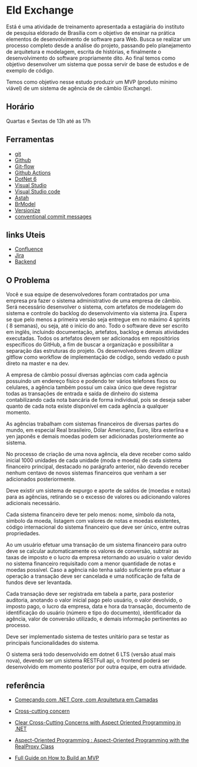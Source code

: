 # Eld Exchange 

Está é uma atividade de treinamento apresentada a estagiária do instituto de pesquisa eldorado de Brasília com o objetivo de ensinar na prática elementos de desenvolvimento de software para Web. Busca se realizar um processo completo desde a análise do projeto, passando pelo planejamento de arquitetura e modelagem, escrita de histórias, e finalmente o desenvolvimento do software propriamente dito. Ao final temos como objetivo desenvolver um sistema que possa servir de base de estudos e de exemplo de código. 

Temos como objetivo nesse estudo produzir um MVP (produto mínimo viável) de um sistema de agência de de câmbio (Exchange). 

## Horário

Quartas e Sextas de 13h até as 17h

## Ferramentas

* [git](https://git-scm.com/)
* [Github](https://github.com/)
* [Git-flow](https://www.atlassian.com/git/tutorials/comparing-workflows/gitflow-workflow)
* [Github Actions](https://docs.github.com/en/actions)
* [DotNet 6](https://dotnet.microsoft.com)
* [Visual Studio](https://visualstudio.microsoft.com)
* [Visual Studio code](https://code.visualstudio.com/)
* [Astah](https://astah.net/)
* [BrModel](https://www.brmodeloweb.com/lang/pt-br/index.html)
* [Versionize](https://github.com/versionize/versionize)
* [conventional commit messages](https://conventionalcommits.org/)

## links Uteis 

* [Confluence](https://flpinheiro.atlassian.net/wiki/spaces/ELDEXCHANG/overview)
* [Jira](https://flpinheiro.atlassian.net/jira/software/projects/EEX/pages)
* [Backend](https://github.com/EldExchange/Backend.git)

## O Problema 

Você e sua equipe de desenvolvedores foram contratados por uma empresa pra fazer o sistema administrativo de uma empresa de câmbio. Será necessário desenvolver o sistema, com artefatos de modelagem do sistema e controle do backlog do desenvolvimento via sistema jira. Espera se que pelo menos a primeira versão seja entregue em no máximo 4 sprints ( 8 semanas), ou seja, até o início do ano. Todo o software deve ser escrito em inglês, incluindo documentação, artefatos, backlog e demais atividades executadas. Todos os artefatos devem ser adicionados em repositórios específicos do GitHub, a fim de buscar a organização e possibilitar a separação das estruturas do projeto. Os desenvolvedores devem utilizar gitflow como workflow de implementação de código, sendo vedado o push direto na master e na dev. 

A empresa de câmbio possuí diversas agências com cada agência possuindo um endereço físico e podendo ter vários telefones fixos ou celulares, a agência também possuí um caixa único que deve registrar todas as transações de entrada e saída de dinheiro do sistema contabilizando cada nota bancária de forma individual, pois se deseja saber quanto de cada nota existe disponível em cada agência a qualquer momento.

As agências trabalham com sistemas financeiros de diversas partes do mundo, em especial Real brasileiro, Dólar Americano, Euro, libra esterlina e yen japonês e demais moedas podem ser adicionadas posteriormente ao sistema. 

No processo de criação de uma nova agência, ela deve receber como saldo inicial 1000 unidades de cada unidade (moda e moeda) de cada sistema financeiro principal, destacado no parágrafo anterior, não devendo receber nenhum centavo de novos sistemas financeiros que venham a ser adicionados posteriormente. 

Deve existir um sistema de expurgo e aporte de saldos de (moedas e notas) para as agências, retirando se o excesso de valores ou adicionando valores adicionais necessário.

Cada sistema financeiro deve ter pelo menos: nome, símbolo da nota, símbolo da moeda, listagem com valores de notas e moedas existentes, código internacional do sistema financeiro que deve ser único, entre outras propriedades. 

Ao um usuário efetuar uma transação de um sistema financeiro para outro deve se calcular automaticamente os valores de conversão, subtrair as taxas de imposto e o lucro da empresa retornando ao usuário o valor devido no sistema financeiro requisitado com a menor quantidade de notas e moedas possível. Caso a agência não tenha saldo suficiente pra efetuar a operação a transação deve ser cancelada e uma notificação de falta de fundos deve ser levantada. 

Cada transação deve ser registrada em tabela a parte, para posterior auditoria, anotando o valor inicial pago pelo usuário, o valor devolvido, o imposto pago, o lucro da empresa, data e hora da transação, documento de identificação do usuário (número e tipo do documento), identificador da agência, valor de conversão utilizado, e demais informação pertinentes ao processo. 

Deve ser implementado sistema de testes unitário para se testar as principais funcionalidades do sistema. 

O sistema será todo desenvolvido em dotnet 6 LTS (versão atual mais nova), devendo ser um sistema RESTFull api, o frontend poderá ser desenvolvido em momento posterior por outra equipe, em outra atividade. 

## referência

* [Começando com .NET Core, com Arquitetura em Camadas](https://alexalvess.medium.com/criando-uma-api-em-net-core-baseado-na-arquitetura-ddd-2c6a409c686)

* [Cross-cutting concern](https://en.m.wikipedia.org/wiki/Cross-cutting_concern)

* [Clear Cross-Cutting Concerns with Aspect Oriented Programming in .NET](https://visualstudiomagazine.com/articles/2011/05/12/wccsp_aspect-oriented-programming.aspx?m=1)

* [Aspect-Oriented Programming : Aspect-Oriented Programming with the RealProxy Class](https://learn.microsoft.com/en-us/archive/msdn-magazine/2014/february/aspect-oriented-programming-aspect-oriented-programming-with-the-realproxy-class)

* [Full Guide on How to Build an MVP](
https://orangesoft.co/blog/how-to-build-mvp)
